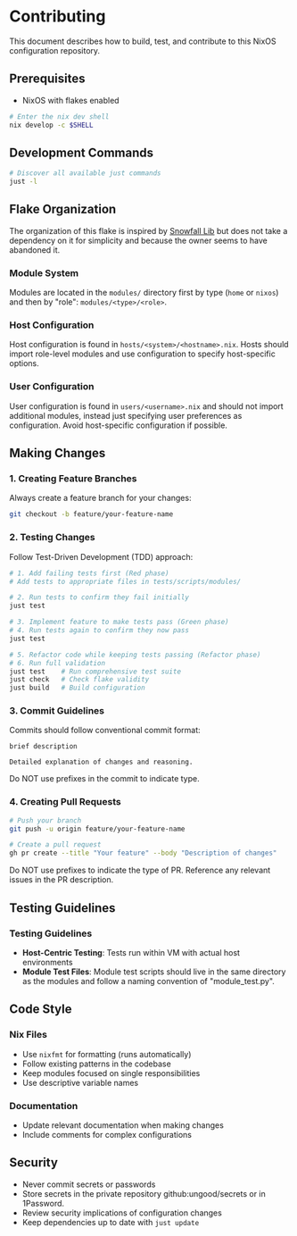 # Contributing

This document describes how to build, test, and contribute to this NixOS configuration repository.

## Prerequisites

- NixOS with flakes enabled

```bash
# Enter the nix dev shell
nix develop -c $SHELL
```

## Development Commands

```bash
# Discover all available just commands
just -l
```

## Flake Organization

The organization of this flake is inspired by [Snowfall Lib](https://github.com/snowfallorg/lib)
but does not take a dependency on it for simplicity and because the owner seems to have abandoned
it.

### Module System

Modules are located in the `modules/` directory first by type (`home` or `nixos`) and then by
"role": `modules/<type>/<role>`.

### Host Configuration

Host configuration is found in `hosts/<system>/<hostname>.nix`. Hosts should import role-level
modules and use configuration to specify host-specific options.

### User Configuration

User configuration is found in `users/<username>.nix` and should not import additional modules,
instead just specifying user preferences as configuration. Avoid host-specific configuration if
possible.

## Making Changes

### 1. Creating Feature Branches

Always create a feature branch for your changes:

```bash
git checkout -b feature/your-feature-name
```

### 2. Testing Changes

Follow Test-Driven Development (TDD) approach:

```bash
# 1. Add failing tests first (Red phase)
# Add tests to appropriate files in tests/scripts/modules/

# 2. Run tests to confirm they fail initially
just test

# 3. Implement feature to make tests pass (Green phase)
# 4. Run tests again to confirm they now pass
just test

# 5. Refactor code while keeping tests passing (Refactor phase)
# 6. Run full validation
just test    # Run comprehensive test suite
just check   # Check flake validity
just build   # Build configuration
```

### 3. Commit Guidelines

Commits should follow conventional commit format:

```
brief description

Detailed explanation of changes and reasoning.
```

Do NOT use prefixes in the commit to indicate type.

### 4. Creating Pull Requests

```bash
# Push your branch
git push -u origin feature/your-feature-name

# Create a pull request
gh pr create --title "Your feature" --body "Description of changes"
```

Do NOT use prefixes to indicate the type of PR. Reference any relevant issues in the PR description.


## Testing Guidelines

### Testing Guidelines
- **Host-Centric Testing**: Tests run within VM with actual host environments
- **Module Test Files**: Module test scripts should live in the same directory as the modules and
follow a naming convention of "module_test.py".

## Code Style

### Nix Files

- Use `nixfmt` for formatting (runs automatically)
- Follow existing patterns in the codebase
- Keep modules focused on single responsibilities
- Use descriptive variable names

### Documentation

- Update relevant documentation when making changes
- Include comments for complex configurations

## Security

- Never commit secrets or passwords
- Store secrets in the private repository github:ungood/secrets or in 1Password.
- Review security implications of configuration changes
- Keep dependencies up to date with `just update`
